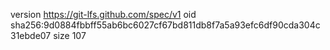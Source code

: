 version https://git-lfs.github.com/spec/v1
oid sha256:9d0884fbbff55ab6bc6027cf67bd811db8f7a5a93efc6df90cda304c31ebde07
size 107
